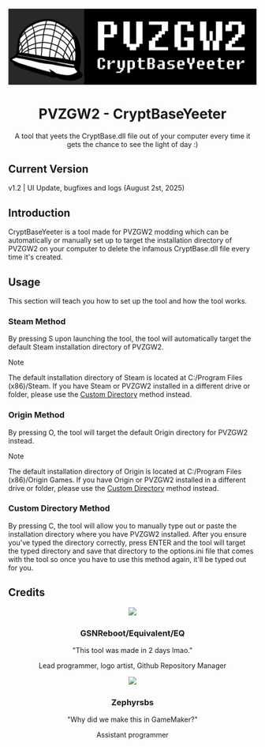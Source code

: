 <p align="center">
<img scr="https://github.com/GSNReboot/PVZGW2-CryptBaseYeeter/blob/main/CryptBaseYeeter/sprites/spr_CryptBaseYeeter_Logo/7d6b6574-84c0-4b7c-a80a-9e91a2ffdacc.png" data-canonical src="https://github.com/GSNReboot/PVZGW2-CryptBaseYeeter/blob/main/CryptBaseYeeter/sprites/spr_CryptBaseYeeter_Logo/7d6b6574-84c0-4b7c-a80a-9e91a2ffdacc.png" width="656"/></p>

<h1 align="center">PVZGW2 - CryptBaseYeeter</h1>

<p align="center">A tool that yeets the CryptBase.dll file out of your computer every time it gets the chance to see the light of day :)</p>

## Current Version
v1.2 | UI Update, bugfixes and logs (August 2st, 2025)

## Introduction
CryptBaseYeeter is a tool made for PVZGW2 modding which can be automatically or manually set up to target the installation directory of PVZGW2 on your computer to delete the infamous CryptBase.dll file every time it's created.

## Usage
This section will teach you how to set up the tool and how the tool works.
### Steam Method
By pressing S upon launching the tool, the tool will automatically target the default Steam installation directory of PVZGW2.
> [!NOTE]
> The default installation directory of Steam is located at C:/Program Files (x86)/Steam. If you have Steam or PVZGW2 installed in a different drive or folder, please use the [Custom Directory](https://github.com/GSNReboot/PVZGW2-CryptBaseYeeter/edit/main/README.md#custom-directory-method) method instead.

### Origin Method
By pressing O, the tool will target the default Origin directory for PVZGW2 instead.
> [!NOTE]
> The default installation directory of Origin is located at C:/Program Files (x86)/Origin Games. If you have Origin or PVZGW2 installed in a different drive or folder, please use the [Custom Directory](https://github.com/GSNReboot/PVZGW2-CryptBaseYeeter/edit/main/README.md#custom-directory-method) method instead.

### Custom Directory Method
By pressing C, the tool will allow you to manually type out or paste the installation directory where you have PVZGW2 installed. After you ensure you've typed the directory correctly, press ENTER and the tool will target the typed directory and save that directory to the options.ini file that comes with the tool so once you have to use this method again, it'll be typed out for you.

## Credits
<p align="center">
<img scr="https://yt3.googleusercontent.com/x98GoJVV5Hs_qhtTIMAhIav0YHUSnp0URqvdsfe4vFlsCXUa6rx78wOXkU6bt2ZvM3Z4dzMW=s160-c-k-c0x00ffffff-no-rj" data-canonical src="https://yt3.googleusercontent.com/x98GoJVV5Hs_qhtTIMAhIav0YHUSnp0URqvdsfe4vFlsCXUa6rx78wOXkU6bt2ZvM3Z4dzMW=s160-c-k-c0x00ffffff-no-rj" width="160"/></p>
<h3 align="center">GSNReboot/Equivalent/EQ</h3>
<p align="center">"This tool was made in 2 days lmao."</p>
<p align="center">Lead programmer, logo artist, Github Repository Manager</p>
<p align="center">
<img scr="https://yt3.googleusercontent.com/cLDidXSYotc4e3b2FLmzY-CB6PPcwrxQWqm6UsifMQifKnSBFZbgEdmBG75_m5AY2gd9AMoknw=s160-c-k-c0x00ffffff-no-rj" data-canonical src="https://yt3.googleusercontent.com/cLDidXSYotc4e3b2FLmzY-CB6PPcwrxQWqm6UsifMQifKnSBFZbgEdmBG75_m5AY2gd9AMoknw=s160-c-k-c0x00ffffff-no-rj" width="160"/></p>
<h3 align="center">Zephyrsbs</h3>
<p align="center">"Why did we make this in GameMaker?"</p>
<p align="center">Assistant programmer</p>

